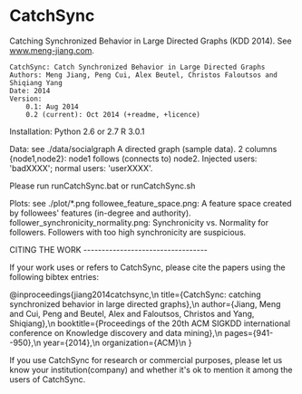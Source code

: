 CatchSync
=========

Catching Synchronized Behavior in Large Directed Graphs (KDD 2014). See www.meng-jiang.com.

    CatchSync: Catch Synchronized Behavior in Large Directed Graphs
    Authors: Meng Jiang, Peng Cui, Alex Beutel, Christos Faloutsos and Shiqiang Yang
    Date: 2014
	Version:
		0.1: Aug 2014
		0.2 (current): Oct 2014 (+readme, +licence)

Installation:
	Python 2.6 or 2.7
	R 3.0.1

Data: see ./data/socialgraph
	A directed graph (sample data). 2 columns {node1,node2}: node1 follows (connects to) node2.
	Injected users: 'badXXXX'; normal users: 'userXXXX'.

Please run runCatchSync.bat or runCatchSync.sh

Plots: see ./plot/*.png
followee_feature_space.png: A feature space created by followees' features (in-degree and authority).
follower_synchronicity_normality.png: Synchronicity vs. Normality for followers. Followers with too
	high synchronicity are suspicious.

CITING THE WORK ----------------------------------

If your work uses or refers to CatchSync, please cite the papers using the following bibtex entries:

@inproceedings{jiang2014catchsync,\n
  title={CatchSync: catching synchronized behavior in large directed graphs},\n
  author={Jiang, Meng and Cui, Peng and Beutel, Alex and Faloutsos, Christos and Yang, Shiqiang},\n
  booktitle={Proceedings of the 20th ACM SIGKDD international conference on Knowledge discovery and data mining},\n
  pages={941--950},\n
  year={2014},\n
  organization={ACM}\n
}

If you use CatchSync for research or commercial purposes, please let us know
your institution(company) and whether it's ok to mention it among the users of CatchSync.
